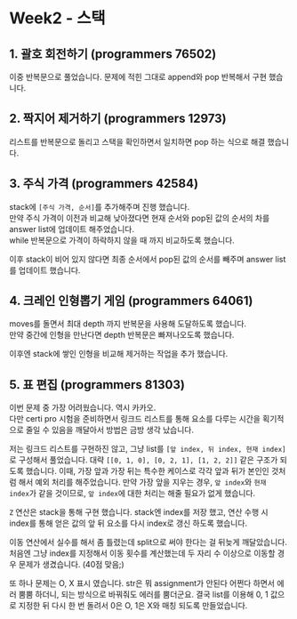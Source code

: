 # Week2 - 스택

## 1. 괄호 회전하기 (programmers 76502)

이중 반복문으로 풀었습니다. 문제에 적힌 그대로 append와 pop 반복해서 구현 했습니다.

## 2. 짝지어 제거하기 (programmers 12973)

리스트를 반복문으로 돌리고 스택을 확인하면서 일치하면 pop 하는 식으로 해결 했습니다.

## 3. 주식 가격 (programmers 42584)

stack에 `[주식 가격, 순서]`를 추가해주며 진행 했습니다.  
만약 주식 가격이 이전과 비교해 낮아졌다면 현재 순서와 pop된 값의 순서의 차를 answer list에 업데이트 해주었습니다.  
while 반복문으로 가격이 하락하지 않을 때 까지 비교하도록 했습니다.

이후 stack이 비어 있지 않다면 최종 순서에서 pop된 값의 순서를 빼주며 answer list를 업데이트 했습니다.

## 4. 크레인 인형뽑기 게임 (programmers 64061)

moves를 돌면서 최대 depth 까지 반복문을 사용해 도달하도록 했습니다.  
만약 중간에 인형을 만난다면 depth 반복문은 빠져나오도록 했습니다.

이후엔 stack에 쌓인 인형을 비교해 제거하는 작업을 추가 했습니다.

## 5. 표 편집 (programmers 81303)

이번 문제 중 가장 어려웠습니다. 역시 카카오.  
다만 certi pro 시험을 준비하면서 링크드 리스트를 통해 요소를 다루는 시간을 획기적으로 줄일 수 있음을 깨달아서 방법은 금방 생각 났습니다.

저는 링크드 리스트를 구현하진 않고, 그냥 list를 `[앞 index, 뒤 index, 현재 index]`로 구성해서 풀었습니다. 대략 `[[0, 1, 0], [0, 2, 1], [1, 2, 2]]` 같은 구조가 되도록 했습니다. 이때, 가장 앞과 가장 뒤는 특수한 케이스로 각각 앞과 뒤가 본인인 것처럼 해서 예외 처리를 해주었습니다. 만약 가장 앞을 지우는 경우, `앞 index`와 `현재 index`가 같을 것이므로, `앞 index`에 대한 처리는 해줄 필요가 없게 했습니다.

`Z` 연산은 stack을 통해 구현 했습니다. stack엔 index를 저장 했고, 연산 수행 시 index를 통해 얻은 값의 앞 뒤 요소를 다시 index로 갱신 하도록 했습니다.

이동 연산에서 실수를 해서 좀 틀렸는데 split으로 써야 한다는 걸 뒤늦게 깨달았습니다. 처음엔 그냥 index를 지정해서 이동 횟수를 계산했는데 두 자리 수 이상으로 이동할 경우 문제가 생겼습니다. (40점 맞음;)

또 하나 문제는 O, X 표시 였습니다. str은 뭐 assignment가 안된다 어쩐다 하면서 에러 뿜뿜 하더니, 되는 방식으로 바꿔줘도 에러를 뿜더군요. 결국 list를 이용해 0, 1 값으로 지정한 뒤 다시 한 번 돌려서 0은 O, 1은 X와 매칭 되도록 만들었습니다.
